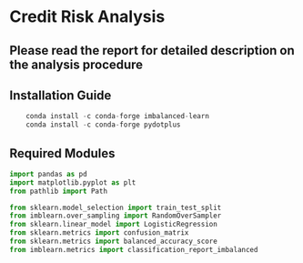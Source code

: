 # Credit Risk Analysis
## Please read the report for detailed description on the analysis procedure

## Installation Guide
```python
    conda install -c conda-forge imbalanced-learn
    conda install -c conda-forge pydotplus
```

## Required Modules
```python
import pandas as pd
import matplotlib.pyplot as plt
from pathlib import Path

from sklearn.model_selection import train_test_split
from imblearn.over_sampling import RandomOverSampler
from sklearn.linear_model import LogisticRegression
from sklearn.metrics import confusion_matrix
from sklearn.metrics import balanced_accuracy_score
from imblearn.metrics import classification_report_imbalanced

```
